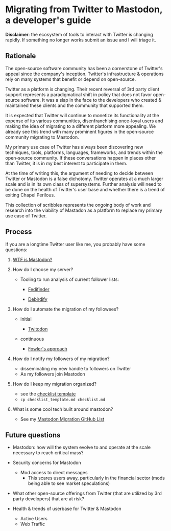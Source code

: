 # Migrating from Twitter to Mastodon, a developer's guide

**Disclaimer**: the ecosystem of tools to interact with Twitter is changing rapidly. If something no longer works submit an issue and I will triage it.

## Rationale

The open-source software community has been a cornerstone of Twitter's appeal since the company's inception. Twitter's infrastructure & operations rely on many systems that benefit or depend on open-source. 

Twitter as a platform is changing. Their recent reversal of 3rd party client support represents a paradigmatical shift in policy that does not favor open-source software. It was a slap in the face to the developers who created & maintained these clients and the community that supported them.

It is expected that Twitter will continue to monetize its functionality at the expense of its various communities, disenfranchising once-loyal users and making the idea of migrating to a different platform more appealing. We already see this trend with many prominent figures in the open-source community migrating to Mastodon.

My primary use case of Twitter has always been discovering new techniques, tools, platforms, languages, frameworks, and trends within the open-source community. If these conversations happen in places other than Twitter, it is in my best interest to participate in them.

At the time of writing this, the argument of needing to decide between Twitter or Mastodon is a false dichotomy. Twitter operates at a much larger scale and is in its own class of supersystems.  Further analysis will need to be done on the health of Twitter's user base and whether there is a trend of exiting Chapel Perilous.

This collection of scribbles represents the ongoing body of work and research into the viability of Mastadon as a platform to replace my primary use case of Twitter.

## Process

If you are a longtime Twitter user like me, you probably have some questions:

1. [WTF is Mastodon?](https://docs.joinmastodon.org/) 
2. How do I choose my server?

   - Tooling to run analysis of current follower lists:

     - [Fedifinder](https://github.com/lucahammer/fedifinder)

     - [Debirdify](https://github.com/pruvisto/debirdify)
3. How do I automate the migration of my followees?

   - initial
     - [Twitodon](https://twitodon.com/)

   - continuous
     - [Fowler's approach](https://twitter.com/martinfowler/status/1616074839537684480)
4. How do I notify my followers of my migration?

   - disseminating my new handle to followers on Twitter
   - As my followers join Mastodon
5. How do I keep my migration organized?
   - see the [checklist template](https://github.com/aloutfi/twitter_to_mastodon/blob/main/checklist_template.md)
   - `cp checklist_template.md checklist.md`

6. What is some cool tech built around mastodon?
   - See my [Mastodon Migration GitHub List](https://github.com/stars/aloutfi/lists/mastodon-migration)



## Future questions

- Mastodon: how will the system evolve to and operate at the scale necessary to reach critical mass?

- Security concerns for Mastodon
  - Mod access to direct messages
    - This scares users away, particularly in the financial sector (mods being able to see market speculations)
- What other open-source offerings from Twitter (that are utilized by 3rd party developers) that are at risk?

- Health & trends of userbase for Twitter & Mastodon
  - Active Users
  - Web Traffic